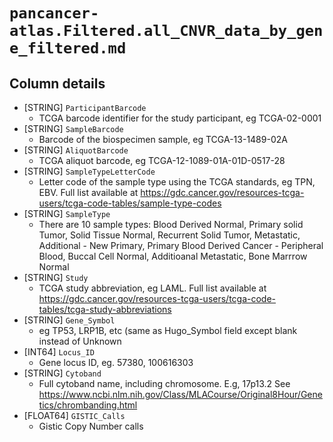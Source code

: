 # `pancancer-atlas.Filtered.all_CNVR_data_by_gene_filtered.md`

## Column details

* [STRING]    `ParticipantBarcode`
  - TCGA barcode identifier for the study participant, eg TCGA-02-0001
* [STRING]    `SampleBarcode`
  - Barcode of the biospecimen sample, eg TCGA-13-1489-02A
* [STRING]    `AliquotBarcode`
  - TCGA aliquot barcode, eg TCGA-12-1089-01A-01D-0517-28
* [STRING]    `SampleTypeLetterCode`
  - Letter code of the sample type using the TCGA standards, eg TPN, EBV. Full list available at https://gdc.cancer.gov/resources-tcga-users/tcga-code-tables/sample-type-codes
* [STRING]    `SampleType`
  - There are 10 sample types: Blood Derived Normal, Primary solid Tumor, Solid Tissue Normal, Recurrent Solid Tumor, Metastatic, Additional - New Primary, Primary Blood Derived Cancer - Peripheral Blood, Buccal Cell Normal, Additioanal Metastatic, Bone Marrrow Normal
* [STRING]    `Study`
  - TCGA study abbreviation, eg LAML. Full list available at https://gdc.cancer.gov/resources-tcga-users/tcga-code-tables/tcga-study-abbreviations
* [STRING]    `Gene_Symbol`
  - eg TP53, LRP1B, etc (same as Hugo_Symbol field except blank instead of Unknown
* [INT64]    `Locus_ID`
  - Gene locus ID, eg.  57380, 100616303
* [STRING]    `Cytoband`
  - Full cytoband name, including chromosome. E.g, 17p13.2 See https://www.ncbi.nlm.nih.gov/Class/MLACourse/Original8Hour/Genetics/chrombanding.html
* [FLOAT64]    `GISTIC_Calls`
  - Gistic Copy Number calls

